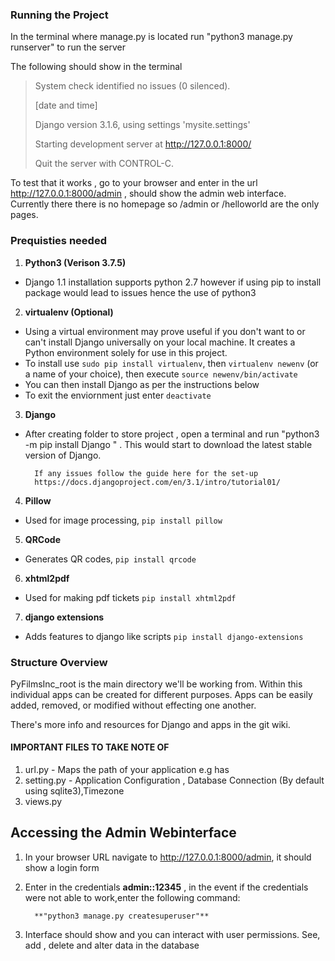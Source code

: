 ### Running the Project
In the terminal where manage.py is located run "python3 manage.py runserver" to run the server

The following should show in the terminal

> System check identified no issues (0 silenced).
> 
> [date and time]
> 
> Django version 3.1.6, using settings 'mysite.settings'
> 
> Starting development server at http://127.0.0.1:8000/
> 
> Quit the server with CONTROL-C.





To test that it works , go to your browser and enter in the url http://127.0.0.1:8000/admin , should show the admin web interface. Currently there there is no homepage so /admin or /helloworld are the only pages.


### Prequisties needed 


1. **Python3 (Verison 3.7.5)**
- Django 1.1 installation supports python 2.7 however if using pip to install package would lead to issues hence the use of python3 

2. **virtualenv (Optional)**
- Using a virtual environment may prove useful if you don't want to or can't install Django universally on your local machine. It creates a Python environment solely for use in this project.
- To install use `sudo pip install virtualenv`, then `virtualenv newenv` (or a name of your choice), then execute `source newenv/bin/activate`
- You can then install Django as per the instructions below
- To exit the enviornment just enter `deactivate`

3. **Django**
- After creating folder to store project , open a terminal and run  "python3 -m pip install Django " . This would start to download the latest stable version of Django. 

        If any issues follow the guide here for the set-up
        https://docs.djangoproject.com/en/3.1/intro/tutorial01/


4. **Pillow**
- Used for image processing, `pip install pillow`

5. **QRCode**
- Generates QR codes, `pip install qrcode`

6. **xhtml2pdf**
- Used for making pdf tickets `pip install xhtml2pdf`

7. **django extensions**
- Adds features to django like scripts `pip install django-extensions`

### Structure Overview
PyFilmsInc_root is the main directory we'll be working from. Within this individual apps can be created for different purposes. Apps can be easily
added, removed, or modified without effecting one another.

There's more info and resources for Django and apps in the git wiki.



#### IMPORTANT FILES TO TAKE NOTE OF 
1. url.py - Maps the path of your application e.g has
2. setting.py - Application Configuration , Database Connection (By default using sqlite3),Timezone
3. views.py 


## Accessing the Admin Webinterface

1. In your browser URL navigate to http://127.0.0.1:8000/admin, it should show a login form
2. Enter in the credentials **admin::12345** , in the event if the credentials were not able to work,enter the following command:
            
         **"python3 manage.py createsuperuser"**

3. Interface should show and you can interact with user permissions. See, add , delete and alter data in the database

